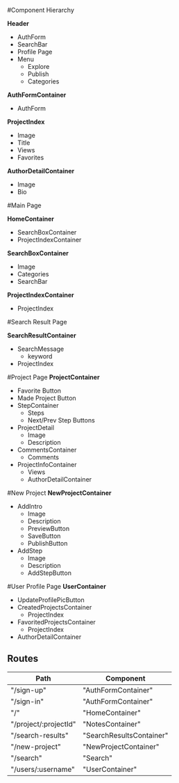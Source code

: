 #Component Hierarchy

**Header**
  * AuthForm
  * SearchBar
  * Profile Page
  * Menu
    * Explore
    * Publish
    * Categories

**AuthFormContainer**
  * AuthForm

**ProjectIndex**
  * Image
  * Title
  * Views
  * Favorites

**AuthorDetailContainer**
  * Image
  * Bio

#Main Page

**HomeContainer**
  * SearchBoxContainer
  * ProjectIndexContainer

**SearchBoxContainer**
  * Image
  * Categories
  * SearchBar

**ProjectIndexContainer**
  * ProjectIndex

#Search Result Page

**SearchResultContainer**
  * SearchMessage
    * keyword
  * ProjectIndex

#Project Page
**ProjectContainer**
  * Favorite Button
  * Made Project Button
  * StepContainer
      * Steps
      * Next/Prev Step Buttons
  * ProjectDetail
    * Image
    * Description
  * CommentsContainer
    * Comments
  * ProjectInfoContainer
    * Views
    * AuthorDetailContainer


#New Project
**NewProjectContainer**
  * AddIntro
    * Image
    * Description
    * PreviewButton
    * SaveButton
    * PublishButton
  * AddStep
    * Image
    * Description
    * AddStepButton

#User Profile Page
**UserContainer**
  * UpdateProfilePicButton
  * CreatedProjectsContainer
    * ProjectIndex
  * FavoritedProjectsContainer
    * ProjectIndex
  * AuthorDetailContainer


  ## Routes

  |Path   | Component   |
  |-------|-------------|
  | "/sign-up" | "AuthFormContainer" |
  | "/sign-in" | "AuthFormContainer" |
  | "/" | "HomeContainer" |
  | "/project/:projectId" | "NotesContainer" |
  | "/search-results" | "SearchResultsContainer"|
  | "/new-project" | "NewProjectContainer" |
  | "/search" | "Search" |
  | "/users/:username" | "UserContainer" |
